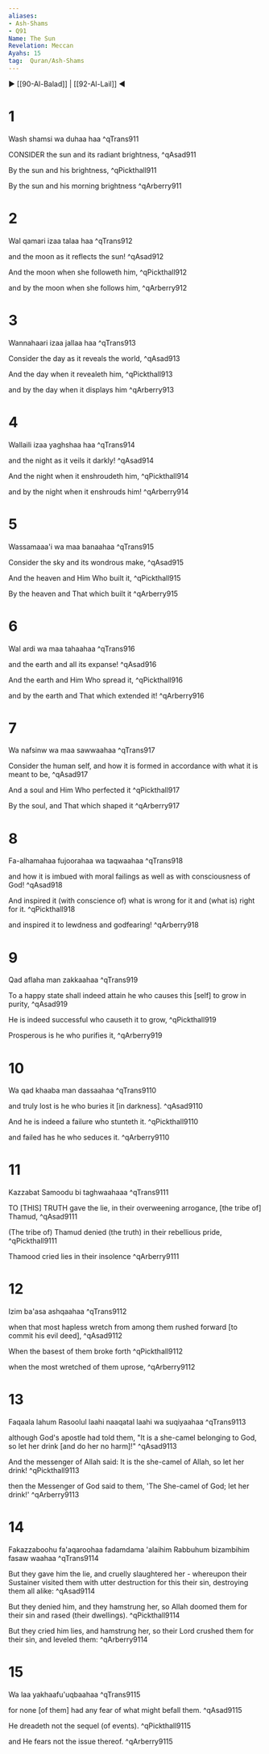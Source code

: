 ```yaml
---
aliases:
- Ash-Shams
- Q91
Name: The Sun
Revelation: Meccan
Ayahs: 15
tag:  Quran/Ash-Shams
---
```


▶ [[90-Al-Balad]] | [[92-Al-Lail]] ◀

# 1

Wash shamsi wa duhaa haa ^qTrans911


CONSIDER the sun and its radiant brightness, ^qAsad911


By the sun and his brightness, ^qPickthall911


By the sun and his morning brightness ^qArberry911

# 2

Wal qamari izaa talaa haa ^qTrans912


and the moon as it reflects the sun! ^qAsad912


And the moon when she followeth him, ^qPickthall912


and by the moon when she follows him, ^qArberry912

# 3

Wannahaari izaa jallaa haa ^qTrans913


Consider the day as it reveals the world, ^qAsad913


And the day when it revealeth him, ^qPickthall913


and by the day when it displays him ^qArberry913

# 4

Wallaili izaa yaghshaa haa ^qTrans914


and the night as it veils it darkly! ^qAsad914


And the night when it enshroudeth him, ^qPickthall914


and by the night when it enshrouds him! ^qArberry914

# 5

Wassamaaa'i wa maa banaahaa ^qTrans915


Consider the sky and its wondrous make, ^qAsad915


And the heaven and Him Who built it, ^qPickthall915


By the heaven and That which built it ^qArberry915

# 6

Wal ardi wa maa tahaahaa ^qTrans916


and the earth and all its expanse! ^qAsad916


And the earth and Him Who spread it, ^qPickthall916


and by the earth and That which extended it! ^qArberry916

# 7

Wa nafsinw wa maa sawwaahaa ^qTrans917


Consider the human self, and how it is formed in accordance with what it is meant to be, ^qAsad917


And a soul and Him Who perfected it ^qPickthall917


By the soul, and That which shaped it ^qArberry917

# 8

Fa-alhamahaa fujoorahaa wa taqwaahaa ^qTrans918


and how it is imbued with moral failings as well as with consciousness of God! ^qAsad918


And inspired it (with conscience of) what is wrong for it and (what is) right for it. ^qPickthall918


and inspired it to lewdness and godfearing! ^qArberry918

# 9

Qad aflaha man zakkaahaa ^qTrans919


To a happy state shall indeed attain he who causes this [self] to grow in purity, ^qAsad919


He is indeed successful who causeth it to grow, ^qPickthall919


Prosperous is he who purifies it, ^qArberry919

# 10

Wa qad khaaba man dassaahaa ^qTrans9110


and truly lost is he who buries it [in darkness]. ^qAsad9110


And he is indeed a failure who stunteth it. ^qPickthall9110


and failed has he who seduces it. ^qArberry9110

# 11

Kazzabat Samoodu bi taghwaahaaa ^qTrans9111


TO [THIS] TRUTH gave the lie, in their overweening arrogance, [the tribe of] Thamud, ^qAsad9111


(The tribe of) Thamud denied (the truth) in their rebellious pride, ^qPickthall9111


Thamood cried lies in their insolence ^qArberry9111

# 12

Izim ba'asa ashqaahaa ^qTrans9112


when that most hapless wretch from among them rushed forward [to commit his evil deed], ^qAsad9112


When the basest of them broke forth ^qPickthall9112


when the most wretched of them uprose, ^qArberry9112

# 13

Faqaala lahum Rasoolul laahi naaqatal laahi wa suqiyaahaa ^qTrans9113


although God's apostle had told them, "It is a she-camel belonging to God, so let her drink [and do her no harm]!" ^qAsad9113


And the messenger of Allah said: It is the she-camel of Allah, so let her drink! ^qPickthall9113


then the Messenger of God said to them, 'The She-camel of God; let her drink!' ^qArberry9113

# 14

Fakazzaboohu fa'aqaroohaa fadamdama 'alaihim Rabbuhum bizambihim fasaw waahaa ^qTrans9114


But they gave him the lie, and cruelly slaughtered her - whereupon their Sustainer visited them with utter destruction for this their sin, destroying them all alike: ^qAsad9114


But they denied him, and they hamstrung her, so Allah doomed them for their sin and rased (their dwellings). ^qPickthall9114


But they cried him lies, and hamstrung her, so their Lord crushed them for their sin, and leveled them: ^qArberry9114

# 15

Wa laa yakhaafu'uqbaahaa ^qTrans9115


for none [of them] had any fear of what might befall them. ^qAsad9115


He dreadeth not the sequel (of events). ^qPickthall9115


and He fears not the issue thereof. ^qArberry9115

